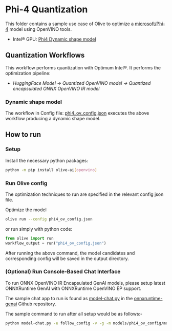 # Phi-4 Quantization

This folder contains a sample use case of Olive to optimize a [microsoft/Phi-4](https://huggingface.co/microsoft/Phi-4) model using OpenVINO tools.

- Intel® GPU: [Phi4 Dynamic shape model](#phi4_ov_config)

## Quantization Workflows

This workflow performs quantization with Optimum Intel®. It performs the optimization pipeline:

- *HuggingFace Model -> Quantized OpenVINO model -> Quantized encapsulated ONNX OpenVINO IR model*

### Dynamic shape model

The workflow in Config file: [phi4_ov_config.json](phi4_ov_config.json) executes the above workflow producing a dynamic shape model.

## How to run

### Setup

Install the necessary python packages:

```bash
python -m pip install olive-ai[openvino]
```

### Run Olive config

The optimization techniques to run are specified in the relevant config json file.

Optimize the model

```bash
olive run --config phi4_ov_config.json
```

or run simply with python code:

```python
from olive import run
workflow_output = run("phi4_ov_config.json")
```

After running the above command, the model candidates and corresponding config will be saved in the output directory.

### (Optional) Run Console-Based Chat Interface

To run ONNX OpenVINO IR Encapsulated GenAI models, please setup latest ONNXRuntime GenAI with ONNXRuntime OpenVINO EP support.

The sample chat app to run is found as [model-chat.py](https://github.com/microsoft/onnxruntime-genai/blob/main/examples/python/model-chat.py) in the [onnxruntime-genai](https://github.com/microsoft/onnxruntime-genai/) Github repository.

The sample command to run after all setup would be as follows:-

```bash
python model-chat.py -e follow_config -v -g -m models/phi4_ov_config/model/
```
